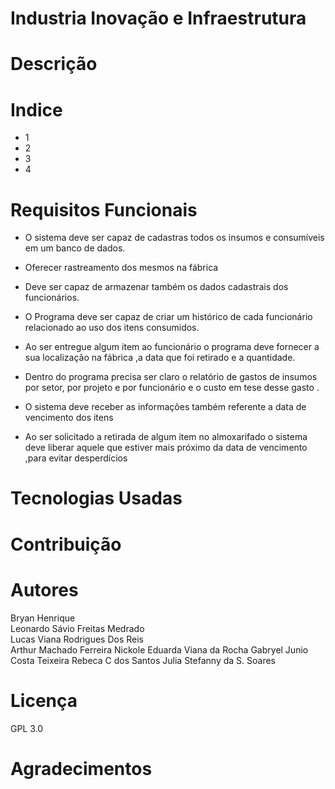 # Industria Inovação e Infraestrutura
# Descrição



# Indice
* 1
* 2
* 3
* 4

# Requisitos Funcionais

* O sistema deve ser capaz de cadastras todos os insumos e consumíveis em um banco de dados.

* Oferecer rastreamento dos mesmos na fábrica 

* Deve ser capaz de armazenar também os dados cadastrais dos funcionários.

* O Programa deve ser capaz de criar um histórico de cada funcionário relacionado ao uso dos itens consumidos.

* Ao ser entregue algum item  ao funcionário o programa deve fornecer a sua localização na fábrica ,a data que foi retirado e a quantidade.

* Dentro do programa precisa ser claro o relatório de gastos de insumos por setor, por projeto e por funcionário e o custo em tese desse gasto .

* O sistema deve receber as informações também referente a data de vencimento dos itens 

* Ao ser solicitado a retirada de algum item no almoxarifado o sistema deve liberar aquele que estiver mais próximo da data de vencimento ,para evitar desperdícios

# Tecnologias Usadas


# Contribuição



# Autores 
  Bryan Henrique    
  Leonardo Sávio Freitas Medrado    
  Lucas Viana Rodrigues Dos Reis  
  Arthur Machado Ferreira 
  Nickole  Eduarda Viana da Rocha
  Gabryel Junio Costa Teixeira
  Rebeca C dos Santos
  Julia Stefanny da S. Soares

# Licença
GPL 3.0

# Agradecimentos

